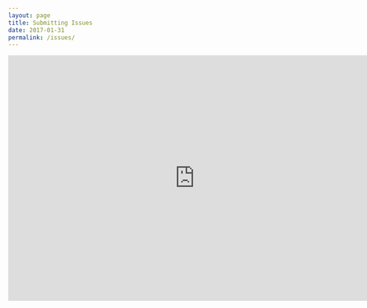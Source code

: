 ```yaml
---
layout: page
title: Submitting Issues
date: 2017-01-31
permalink: /issues/
---
```


<iframe src="https://docs.google.com/forms/d/e/1FAIpQLScFDIQ-H9AFoRiMSbZDUonY16whAMXSYmwGljfPS6JPQsPsTQ/viewform?embedded=true" width="760" height="500" frameborder="0" marginheight="0" marginwidth="0">Loading...</iframe>

<!--

#### If there is a error or suggested update, please follow the steps below to submit a issue so it may be corrected:

#### **Step 1: Visit the GitHub repository that powers this website, currently this is:** [https://office-of-digital-innovation.github.io/data-training/](https://github.com/office-of-digital-innovation/data-training)

#### **Step 2: Click on the "Issues" tab shown below**

![how to submit issues screenshot 1](../assets/howto-issues/howto-issues-01.png)

#### **Step 3: Click the green "New Issue" button**

![how to submit issues screenshot 2](../assets/howto-issues/howto-issues-02.png)

#### **Step 4: Fill out a title and extended description if necessary**

#### **Step 5: Click the green "Submit new issue" button**

![how to submit issues screenshot 3](../assets/howto-issues/howto-issues-03.png)

-->
